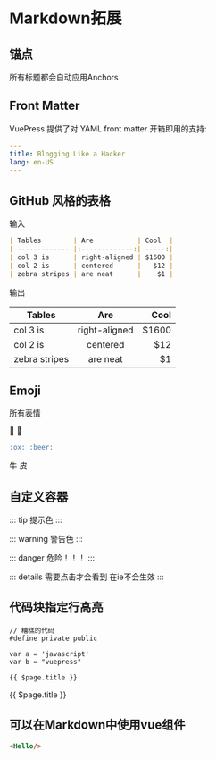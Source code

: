 # Markdown拓展

## 锚点

所有标题都会自动应用Anchors

## Front Matter

VuePress 提供了对 YAML front matter 开箱即用的支持:

```yaml
---
title: Blogging Like a Hacker
lang: en-US
---
```

## GitHub 风格的表格

输入

```markdown
| Tables        | Are           | Cool  |
| ------------- |:-------------:| -----:|
| col 3 is      | right-aligned | $1600 |
| col 2 is      | centered      |   $12 |
| zebra stripes | are neat      |    $1 |
```

输出

| Tables        | Are           | Cool  |
| ------------- |:-------------:| -----:|
| col 3 is      | right-aligned | $1600 |
| col 2 is      | centered      |   $12 |
| zebra stripes | are neat      |    $1 |

## Emoji

[所有表情](https://github.com/markdown-it/markdown-it-emoji/blob/master/lib/data/full.json)

:ox: :beer:

```Markdown
:ox: :beer:
```

牛 皮

## 自定义容器

::: tip
提示色
:::

::: warning
警告色
:::

::: danger
危险！！！
:::

::: details
需要点击才会看到 在ie不会生效
:::

## 代码块指定行高亮
```{2}
// 糟糕的代码
#define private public
```

```javascript{1,2}
var a = 'javascript'
var b = "vuepress"
```


```Markdown
{{ $page.title }}
```

{{ $page.title }}

## 可以在Markdown中使用vue组件

```Markdown
<Hello/>
```

<Hello/>
